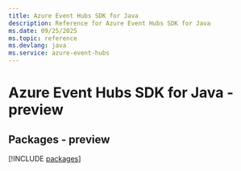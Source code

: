 ```yaml
---
title: Azure Event Hubs SDK for Java
description: Reference for Azure Event Hubs SDK for Java
ms.date: 09/25/2025
ms.topic: reference
ms.devlang: java
ms.service: azure-event-hubs
---
```

# Azure Event Hubs SDK for Java - preview
## Packages - preview
[!INCLUDE [packages](event-hubs-index.md)]